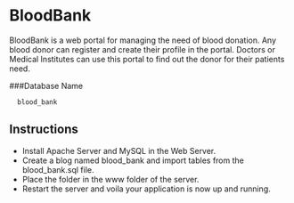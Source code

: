 # BloodBank
BloodBank is a web portal for managing the need of blood donation. Any blood donor can register and create their profile in the portal.
Doctors or Medical Institutes can use this portal to find out the donor for their patients need.

###Database Name
```
  blood_bank
```

## Instructions
* Install Apache Server and MySQL in the Web Server.
* Create a blog named blood_bank and import tables from the blood_bank.sql file.
* Place the folder in the www folder of the server.
* Restart the server and voila your application is now up and running.
